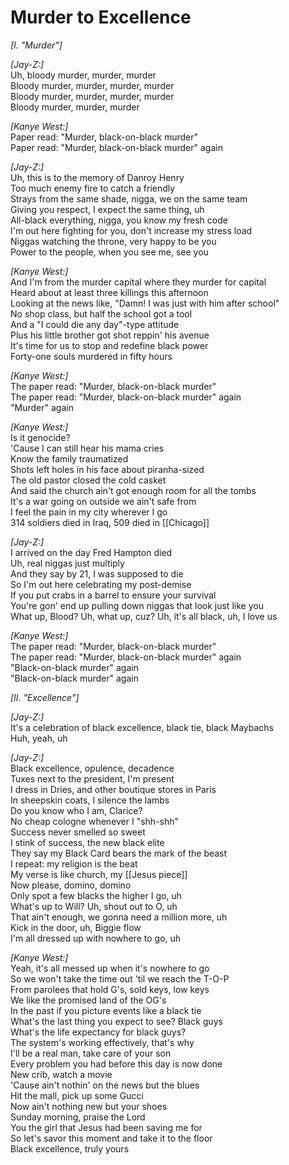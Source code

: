 # Murder to Excellence

_[I. "Murder"]_  

_[Jay-Z:]_  
Uh, bloody murder, murder, murder  
Bloody murder, murder, murder, murder  
Bloody murder, murder, murder, murder  
Bloody murder, murder, murder  

_[Kanye West:]_  
Paper read: "Murder, black-on-black murder"  
Paper read: "Murder, black-on-black murder" again  

_[Jay-Z:]_  
Uh, this is to the memory of Danroy Henry  
Too much enemy fire to catch a friendly  
Strays from the same shade, nigga, we on the same team  
Giving you respect, I expect the same thing, uh  
All-black everything, nigga, you know my fresh code  
I'm out here fighting for you, don't increase my stress load  
Niggas watching the throne, very happy to be you  
Power to the people, when you see me, see you  

_[Kanye West:]_  
And I'm from the murder capital where they murder for capital  
Heard about at least three killings this afternoon  
Looking at the news like, "Damn! I was just with him after school"  
No shop class, but half the school got a tool  
And a "I could die any day"-type attitude  
Plus his little brother got shot reppin' his avenue  
It's time for us to stop and redefine black power  
Forty-one souls murdered in fifty hours  

_[Kanye West:]_  
The paper read: "Murder, black-on-black murder"  
The paper read: "Murder, black-on-black murder" again  
"Murder" again  

_[Kanye West:]_  
Is it genocide?  
'Cause I can still hear his mama cries  
Know the family traumatized  
Shots left holes in his face about piranha-sized  
The old pastor closed the cold casket  
And said the church ain't got enough room for all the tombs  
It's a war going on outside we ain't safe from  
I feel the pain in my city wherever I go  
314 soldiers died in Iraq, 509 died in [[Chicago]]  

_[Jay-Z:]_  
I arrived on the day Fred Hampton died  
Uh, real niggas just multiply  
And they say by 21, I was supposed to die  
So I'm out here celebrating my post-demise  
If you put crabs in a barrel to ensure your survival  
You're gon' end up pulling down niggas that look just like you  
What up, Blood? Uh, what up, cuz? Uh, it's all black, uh, I love us  

_[Kanye West:]_  
The paper read: "Murder, black-on-black murder"  
The paper read: "Murder, black-on-black murder" again  
"Black-on-black murder" again  
"Black-on-black murder" again  

_[II. "Excellence"]_  

_[Jay-Z:]_  
It's a celebration of black excellence, black tie, black Maybachs  
Huh, yeah, uh  

_[Jay-Z:]_  
Black excellence, opulence, decadence  
Tuxes next to the president, I'm present  
I dress in Dries, and other boutique stores in Paris  
In sheepskin coats, I silence the lambs  
Do you know who I am, Clarice?  
No cheap cologne whenever I "shh-shh"  
Success never smelled so sweet  
I stink of success, the new black elite  
They say my Black Card bears the mark of the beast  
I repeat: my religion is the beat  
My verse is like church, my [[Jesus piece]]  
Now please, domino, domino  
Only spot a few blacks the higher I go, uh  
What's up to Will? Uh, shout out to O, uh  
That ain't enough, we gonna need a million more, uh  
Kick in the door, uh, Biggie flow  
I'm all dressed up with nowhere to go, uh  

_[Kanye West:]_  
Yeah, it's all messed up when it's nowhere to go  
So we won't take the time out 'til we reach the T-O-P  
From parolees that hold G's, sold keys, low keys  
We like the promised land of the OG's  
In the past if you picture events like a black tie  
What's the last thing you expect to see? Black guys  
What's the life expectancy for black guys?  
The system's working effectively, that's why  
I'll be a real man, take care of your son  
Every problem you had before this day is now done  
New crib, watch a movie  
'Cause ain't nothin' on the news but the blues  
Hit the mall, pick up some Gucci  
Now ain't nothing new but your shoes  
Sunday morning, praise the Lord  
You the girl that Jesus had been saving me for  
So let's savor this moment and take it to the floor  
Black excellence, truly yours
